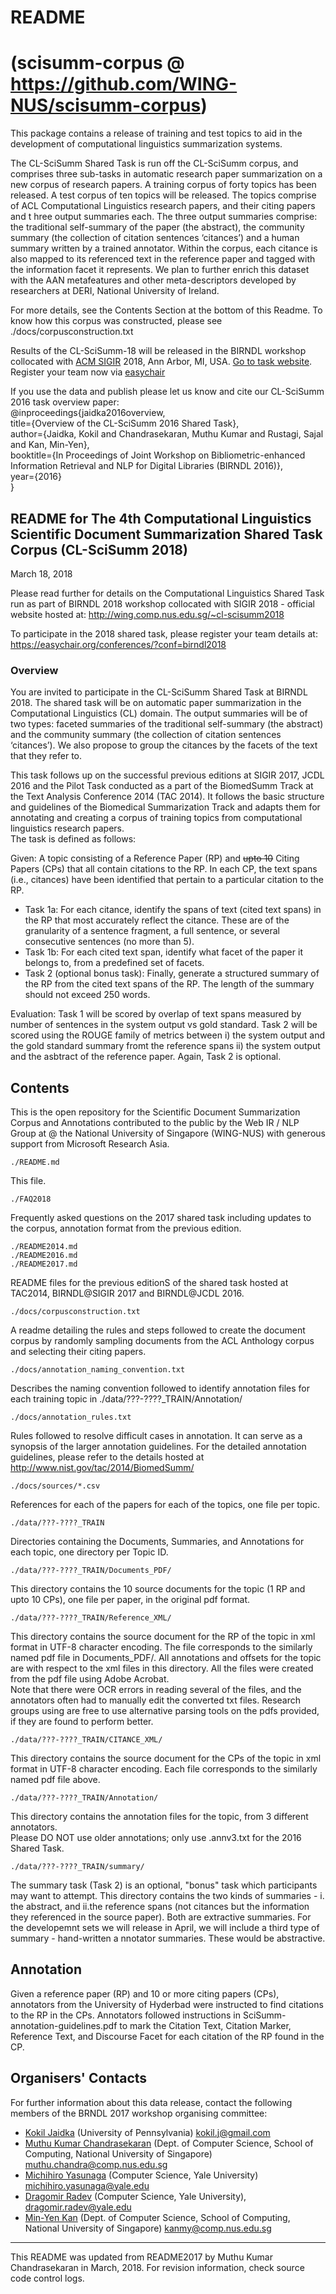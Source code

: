 # README 

# (scisumm-corpus @ https://github.com/WING-NUS/scisumm-corpus)

This package contains a release of training and test topics to aid in 
the development of computational linguistics summarization systems.

The CL-SciSumm Shared Task is run off the CL-SciSumm corpus, and comprises 
three sub-tasks in automatic research paper summarization on a new corpus 
of research papers. A training corpus of forty topics has been released. A 
test corpus of ten topics will be released. The topics comprise of ACL 
Computational Linguistics research papers, and their citing papers and t
hree output summaries each. The three output summaries comprise: the traditional 
self-summary of the paper (the abstract), the community summary 
(the collection of citation sentences ‘citances’) and a human summary written 
by a trained annotator. Within the corpus, each citance is also mapped to its 
referenced text in the reference paper and tagged with the information facet 
it represents. We plan to further enrich this dataset with the AAN metafeatures 
and other meta-descriptors developed by researchers at DERI, National University of Ireland.

For more details, see the Contents Section at the bottom of this Readme. 
To know how this corpus was constructed, please see ./docs/corpusconstruction.txt

Results of the CL-SciSumm-18 will be released in the BIRNDL workshop collocated 
with <a href="http://sigir.org/sigir2018/">ACM SIGIR</a> 2018, Ann Arbor, MI, USA. 
<a href="http://wing.comp.nus.edu.sg/~cl-scisumm2018">Go to task website</a>.<br> 
Register your team now via <a href ="https://easychair.org/conferences/?conf=birndl2018">easychair</a>

If you use the data and publish please let us know and cite our CL-SciSumm 2016 task overview paper:<br>
@inproceedings{jaidka2016overview,<br>
title={Overview of the CL-SciSumm 2016 Shared Task},<br>
author={Jaidka, Kokil and Chandrasekaran, Muthu Kumar and Rustagi, Sajal and Kan, Min-Yen},<br>
booktitle={In Proceedings of Joint Workshop on Bibliometric-enhanced Information Retrieval and NLP for Digital Libraries (BIRNDL 2016)},<br>
year={2016}<br>
}<br>

## README for The 4th Computational Linguistics Scientific Document Summarization Shared Task Corpus (CL-SciSumm 2018)

March 18, 2018

Please read further for details on the Computational Linguistics Shared Task run as part of BIRNDL 2018 workshop collocated with SIGIR 2018 - official website hosted at: http://wing.comp.nus.edu.sg/~cl-scisumm2018

To participate in the 2018 shared task, please register your team details at: <a href="https://easychair.org/conferences/?conf=birndl2018">https://easychair.org/conferences/?conf=birndl2018</a> <br>

### Overview

You are invited to participate in the CL-SciSumm Shared Task at BIRNDL 2018. The shared task will be on automatic 
paper summarization in the Computational Linguistics (CL) domain. The output summaries will be of two types: 
faceted summaries of the traditional self-summary (the abstract) and the community summary (the collection of 
citation sentences ‘citances’). We also propose to group the citances by the facets of the text that they refer to.

This task follows up on the successful previous editions at SIGIR 2017, JCDL 2016 and the Pilot Task conducted as 
a part of the BiomedSumm Track at the Text Analysis Conference 2014 (TAC 2014).
It follows the basic structure and guidelines of the Biomedical Summarization Track and adapts them for annotating 
and creating a corpus of training topics from computational linguistics research papers.  
The task is defined as follows:

Given: A topic consisting of a Reference Paper (RP) and <del>upto 10</del> Citing Papers (CPs) that all contain citations to the RP. In each CP, the text spans (i.e., citances) have been identified that pertain to a particular citation to the RP.

* Task 1a: For each citance, identify the spans of text (cited text spans) in the RP that most accurately reflect the citance. These are of the granularity  of a sentence fragment, a full sentence, or several consecutive sentences (no more than 5).
* Task 1b: For each cited text span, identify what facet of the paper it belongs to, from a predefined set of facets.
* Task 2 (optional bonus task): Finally, generate a structured summary of the RP from the cited text spans of the RP. The length of the summary should not exceed 250 words.

Evaluation: Task 1 will be scored by overlap of text spans measured by number of sentences in the system output vs gold standard. Task 2 will be scored using the ROUGE family of metrics between i) the system output and the gold standard summary fromt the reference spans ii) the system output and the asbtract of the reference paper. Again, Task 2 is optional.

## Contents

This is the open repository for the Scientific Document Summarization Corpus and Annotations contributed to the public by the Web IR / NLP Group at @ the National University of Singapore (WING-NUS) 
with generous support from Microsoft Research Asia.

    ./README.md
 
This file.

    ./FAQ2018
	
Frequently asked questions on the 2017 shared task including updates to the corpus, 
annotation format from the previous edition.

    ./README2014.md
    ./README2016.md
    ./README2017.md
 
README files for the previous editionS of the shared task hosted at TAC2014, 
BIRNDL@SIGIR 2017 and BIRNDL@JCDL 2016.

    ./docs/corpusconstruction.txt
 
A readme detailing the rules and steps followed to create the document
corpus by randomly sampling documents from the ACL Anthology corpus
and selecting their citing papers.
  
    ./docs/annotation_naming_convention.txt

Describes the naming convention followed to identify annotation files 
for each training topic in ./data/???-????_TRAIN/Annotation/

    ./docs/annotation_rules.txt
  
Rules followed to resolve difficult cases in annotation. It can serve as a 
synopsis of the larger annotation guidelines. For the detailed annotation guidelines, 
please refer to the details hosted at http://www.nist.gov/tac/2014/BiomedSumm/

    ./docs/sources/*.csv

References for each of the papers for each of the topics, one file
per topic.

    ./data/???-????_TRAIN
  
Directories containing the Documents, Summaries, and Annotations for
each topic, one directory per Topic ID.

    ./data/???-????_TRAIN/Documents_PDF/

This directory contains the 10 source documents for the topic (1 RP
and upto 10 CPs), one file per paper, in the original pdf format.

    ./data/???-????_TRAIN/Reference_XML/

This directory contains the source document for the RP of the topic in xml format in 
UTF-8 character encoding. The file corresponds to the similarly named pdf file in 
Documents_PDF/. All annotations and offsets for the topic are with respect to the xml 
files in this directory. All the files were created from the pdf file using Adobe Acrobat.  
Note that there were OCR errors in reading several of the files, and the annotators often 
had to manually edit the converted txt files. Research groups using are free to use alternative 
parsing tools on the pdfs provided, if they are found to perform better.

    ./data/???-????_TRAIN/CITANCE_XML/
	
This directory contains the source document for the CPs of the topic in xml format in 
UTF-8 character encoding. Each file corresponds to the similarly named pdf file above.  

    ./data/???-????_TRAIN/Annotation/

This directory contains the annotation files for the topic, from 3 different annotators.  
Please DO NOT use older annotations; only use <TopicID>.annv3.txt for the 2016 Shared Task.

    ./data/???-????_TRAIN/summary/
The summary task (Task 2) is an optional, "bonus" task which participants may want to attempt.
This directory contains the two kinds of summaries - i. the abstract, and ii.the reference spans 
(not citances but the information they referenced in the source paper). Both are extractive summaries. 
For the developemnt sets we will release in April, we will include a third type of summary - hand-written a
nnotator summaries. These would be abstractive.

## Annotation

Given a reference paper (RP) and 10 or  more citing papers (CPs), annotators from the University of 
Hyderbad were instructed to find citations to the RP in the CPs. Annotators followed instructions in 
SciSumm-annotation-guidelines.pdf to mark the Citation Text,
Citation Marker, Reference Text, and Discourse Facet for each citation of the RP found in the CP.  

## Organisers' Contacts

For further information about this data release, contact the following members of the BRNDL 2017 workshop organising committee:

* <a href="https://kokiljaidka.wordpress.com/">Kokil Jaidka</a> (University of Pennsylvania) kokil.j@gmail.com
* <a href="http://www.comp.nus.edu.sg/~a0092669/">Muthu Kumar Chandrasekaran</a> (Dept. of Computer Science, School of Computing, National University of Singapore) muthu.chandra@comp.nus.edu.sg
* <a href="https://www.linkedin.com/in/michihiro-yasunaga-616762136">Michihiro Yasunaga</a> (Computer Science, Yale University)  michihiro.yasunaga@yale.edu
* <a href="https://cpsc.yale.edu/people/dragomir-radev">Dragomir Radev</a> (Computer Science, Yale University), dragomir.radev@yale.edu 
* <a href="http://www.comp.nus.edu.sg/~kanmy/index.html">Min-Yen Kan</a> (Dept. of Computer Science, School of Computing, National University of Singapore) kanmy@comp.nus.edu.sg

--------------------------------------------------------------------------

This README was updated from README2017 by Muthu Kumar Chandrasekaran in March, 2018. For revision information, check source code control logs.
